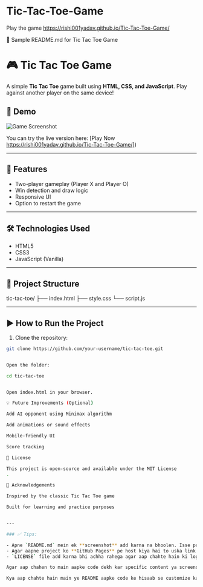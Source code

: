 # Tic-Tac-Toe-Game
Play the game
 https://rishi001yadav.github.io/Tic-Tac-Toe-Game/

📌 Sample README.md for Tic Tac Toe Game
# 🎮 Tic Tac Toe Game

A simple **Tic Tac Toe** game built using **HTML, CSS, and JavaScript**. Play against another player on the same device!

## 📸 Demo

![Game Screenshot](screenshot.png) <!-- Replace this with your actual screenshot -->

You can try the live version here: [Play Now  https://rishi001yadav.github.io/Tic-Tac-Toe-Game/]) <!-- Add GitHub Pages or other hosting link if available -->

---

## 🚀 Features

- Two-player gameplay (Player X and Player O)
- Win detection and draw logic
- Responsive UI
- Option to restart the game

---

## 🛠️ Technologies Used

- HTML5
- CSS3
- JavaScript (Vanilla)

---

## 📂 Project Structure



tic-tac-toe/
├── index.html
├── style.css
└── script.js


---

## ▶️ How to Run the Project

1. Clone the repository:

```bash
git clone https://github.com/your-username/tic-tac-toe.git


Open the folder:

cd tic-tac-toe


Open index.html in your browser.

💡 Future Improvements (Optional)

Add AI opponent using Minimax algorithm

Add animations or sound effects

Mobile-friendly UI

Score tracking

📄 License

This project is open-source and available under the MIT License
.

🙌 Acknowledgements

Inspired by the classic Tic Tac Toe game

Built for learning and practice purposes


---

### ✅ Tips:

- Apne `README.md` mein ek **screenshot** add karna na bhoolen. Isse project visually attractive banega.
- Agar aapne project ko **GitHub Pages** pe host kiya hai to uska link zarur daalein.
- `LICENSE` file add karna bhi achha rahega agar aap chahte hain ki log aapka code use karein (MIT License recommended for beginners).

Agar aap chahen to main aapke code dekh kar specific content ya screenshot ke liye `README.md` bana sakta hoon.

Kya aap chahte hain main ye README aapke code ke hisaab se customize karun?
